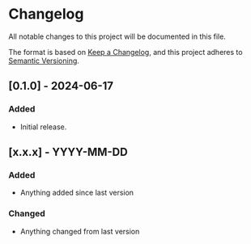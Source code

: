 # Changelog

All notable changes to this project will be documented in this file.

The format is based on [Keep a Changelog](https://keepachangelog.com/en/1.0.0/),
and this project adheres to [Semantic Versioning](https://semver.org/spec/v2.0.0.html).

[comment]: # (Template for updates)
## [0.1.0] - 2024-06-17
### Added
- Initial release.

## [x.x.x] - YYYY-MM-DD
### Added
- Anything added since last version
### Changed
- Anything changed from last version